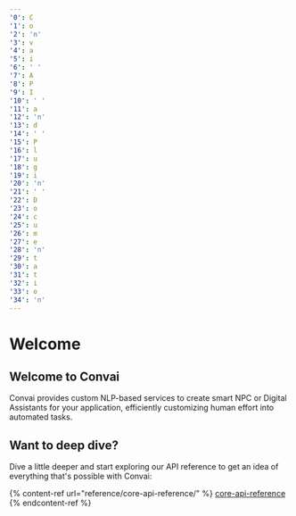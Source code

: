```yaml
---
'0': C
'1': o
'2': 'n'
'3': v
'4': a
'5': i
'6': ' '
'7': A
'8': P
'9': I
'10': ' '
'11': a
'12': 'n'
'13': d
'14': ' '
'15': P
'16': l
'17': u
'18': g
'19': i
'20': 'n'
'21': ' '
'22': D
'23': o
'24': c
'25': u
'26': m
'27': e
'28': 'n'
'29': t
'30': a
'31': t
'32': i
'33': o
'34': 'n'
---
```


# Welcome

## Welcome to Convai

Convai provides custom NLP-based services to create smart NPC or Digital Assistants for your application, efficiently customizing human effort into automated tasks.

## Want to deep dive?

Dive a little deeper and start exploring our API reference to get an idea of everything that's possible with Convai:

{% content-ref url="reference/core-api-reference/" %}
[core-api-reference](reference/core-api-reference/)
{% endcontent-ref %}
